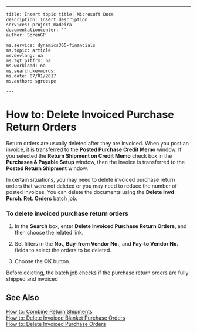 ---
    title: Insert topic title| Microsoft Docs
    description: Insert description
    services: project-madeira
    documentationcenter: ''
    author: SorenGP

    ms.service: dynamics365-financials
    ms.topic: article
    ms.devlang: na
    ms.tgt_pltfrm: na
    ms.workload: na
    ms.search.keywords:
    ms.date: 07/01/2017
    ms.author: sgroespe

    ---
# How to: Delete Invoiced Purchase Return Orders
Return orders are usually deleted after they are invoiced. When you post an invoice, it is transferred to the **Posted Purchase Credit Memo** window. If you selected the **Return Shipment on Credit Memo** check box in the **Purchases & Payable Setup** window, then the invoice is transferred to the **Posted Return Shipment** window.  
  
 In certain situations, you may need to delete invoiced purchase return orders that were not deleted or you may need to reduce the number of posted invoices. You can delete the documents using the **Delete Invd Purch. Ret. Orders** batch job.  
  
### To delete invoiced purchase return orders  
  
1.  In the **Search** box, enter **Delete Invoiced Purchase Return Orders**, and then choose the related link.  
  
2.  Set filters in the **No.**, **Buy\-from Vendor No.**, and **Pay\-to Vendor No.** fields to select the orders to be deleted.  
  
3.  Choose the **OK** button.  
  
 Before deleting, the batch job checks if the purchase return orders are fully shipped and invoiced  
  
## See Also  
 [How to: Combine Return Shipments](../Purchasing/how-to-combine-return-shipments.md)   
 [How to: Delete Invoiced Blanket Purchase Orders](../SetupAndAdministration/how-to-delete-invoiced-blanket-purchase-orders.md)   
 [How to: Delete Invoiced Purchase Orders](../Purchasing/how-to-delete-invoiced-purchase-orders.md)